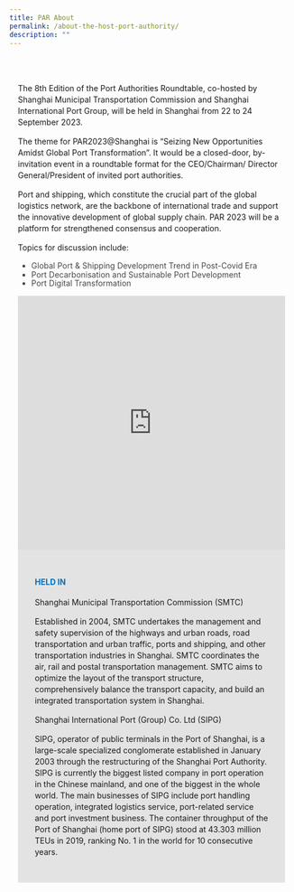 ```yaml
---
title: PAR About
permalink: /about-the-host-port-authority/
description: ""
---
```

<style type="text/css">
	body {font-size:14px;line-height:1.42857143;}
	h1, h2, h3, h4, h5, h6 {line-height:1.1;}
	a[href$=".pdf"] {margin-left:0;}
	a[href$=".pdf"]:before {display:none;}
	.content ol {font-size:inherit;}
	.content p {margin:0 0 15px;font-size:inherit;line-height:inherit;}
	.content li, .content ol li {margin:0;font-size:inherit;line-height:inherit;}
	.mobile {display:block!important;}
	.desktop {display:none!important;}
	.navbar-end, .is-search-bar {display:none;}
	#main-content .bp-section {padding:0;}
	#main-content .bp-section-pagetitle {display:none;}
	#main-content .bp-container {width:100%;max-width:100%;min-height:250px;padding:0!important;}
	#main-content .bp-container .row {margin:0;}
	#main-content .bp-container .col {padding:0;}
	#main-content .col.is-8 {width:100%;margin:0;}
	#main-content .col.is-2.has-side-nav {display:none;}
	#main-content .bp-dropdown-button {background:#0fa678;color:#fff;text-transform: uppercase;}
	#main-content .bp-dropdown-button:hover, #main-content .bp-dropdown-button:focus {color:#fff;text-decoration:none;}
	@media(min-width:1280px) {
		.mobile {display:none!important;}
		.desktop {display:block!important;}
	}
	
	.par-main {padding:35px 15px;margin:0 auto;}
	.par-main .par-list-none {list-style:none;margin:0;}
	.par-main ul>li {font-size:14px;color:#484848;line-height:1.1;}
	@media(min-width:992px) {
		.par-main {max-width:970px;}
	}
	@media(min-width:1024px) {
		.par-main {padding:35px 0;}
	}
	@media(min-width:1440px) {
		.par-main {max-width:1280px;}
	}
	
	figure {margin:0!important;}
	figcaption {font-style:normal!important;text-align:left;}
	.par-map {display:flex;flex-wrap:wrap;background:#e3e3e3;}
	.par-map>iframe {width:100%;}
	.par-map>figcaption {width:100%;padding:30px;}
	.par-map>figcaption>h4 {font-size:14px;font-weight:700;color:#0071c0!important;text-transform:uppercase;}
	@media(min-width:1024px) {
		.par-map>iframe, .par-map>figcaption {width:50%;}
		.par-map>figcaption>h4 {font-size:20px;}
	}
</style>
<div class="par-main">
	<p>The 8th Edition of the Port Authorities Roundtable, co-hosted by Shanghai Municipal Transportation Commission and Shanghai International Port Group, will be held in Shanghai from 22 to 24 September 2023.</p>
	<p>The theme for PAR2023@Shanghai is “Seizing New Opportunities Amidst Global Port Transformation”. It would be a closed-door, by-invitation event in a roundtable format for the CEO/Chairman/ Director General/President of invited port authorities.</p>
	<p>Port and shipping, which constitute the crucial part of the global logistics network, are the backbone of international trade and support the innovative development of global supply chain. PAR 2023 will be a platform for strengthened consensus and cooperation.</p>
	<p>Topics for discussion include:
		</p><ul>
			<li>Global Port &amp; Shipping Development Trend in Post-Covid Era</li>
			<li>Port Decarbonisation and Sustainable Port Development</li>
			<li>Port Digital Transformation</li>
		</ul>
	<p></p>
	<figure class="par-map">
		<iframe loading="lazy" allowfullscreen="" style="border:0;" height="450" width="600" src="https://www.google.com/maps/embed?pb=!1m18!1m12!1m3!1d109235.80347198549!2d121.43459601678583!3d31.175849952550344!2m3!1f0!2f0!3f0!3m2!1i1024!2i768!4f13.1!3m3!1m2!1s0x35b27a71ae32cbef%3A0x744f5e4422a3acf8!2sShanghai%20Transport%20and%20Port%20Authority!5e0!3m2!1sen!2ssg!4v1693470004571!5m2!1sen!2ssg"></iframe>
		<figcaption>
			<h4 dir="ltr">Held In</h4>
			<p>Shanghai Municipal Transportation Commission (SMTC)</p>
			<p>Established in 2004, SMTC undertakes the management and safety supervision of the highways and urban roads, road transportation and urban traffic, ports and shipping, and other transportation industries in Shanghai. SMTC coordinates the air, rail and postal transportation management. SMTC aims to optimize the layout of the transport structure, comprehensively balance the transport capacity, and build an integrated transportation system in Shanghai.</p>
			<p>Shanghai International Port (Group) Co. Ltd (SIPG)</p>
			<p>SIPG, operator of public terminals in the Port of Shanghai, is a large-scale specialized conglomerate established in January 2003 through the restructuring of the Shanghai Port Authority. SIPG is currently the biggest listed company in port operation in the Chinese mainland, and one of the biggest in the whole world. The main businesses of SIPG include port handling operation, integrated logistics service, port-related service and port investment business. The container throughput of the Port of Shanghai (home port of SIPG) stood at 43.303 million TEUs in 2019, ranking No. 1 in the world for 10 consecutive years.</p>
		</figcaption>
	</figure>
</div>